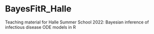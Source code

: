 # BayesFitR_Halle
Teaching material for Halle Summer School 2022: Bayesian inference of infectious disease ODE models in R
